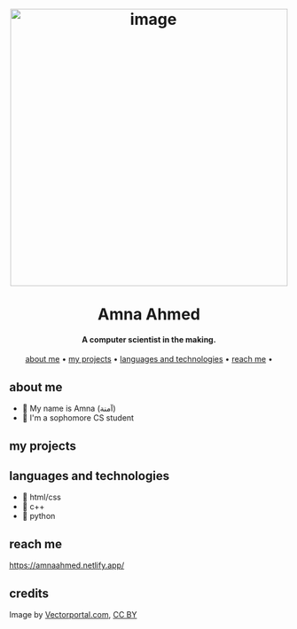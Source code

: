 
<h1 align="center">
  <br>
  <a href="https://amnaahmed.netlify.app/"><img src="https://github.com/nono5342/nono5342/blob/main/space2.gif" alt="image" width="500"></a>
  <br>
  <br>
  Amna Ahmed
  </h1>

<h4 align="center">A computer scientist in the making.</h4>

<p align="center">
  <a href="#about-me">about me</a> •
  <a href="#my-projects">my projects</a> •
  <a href="#languages-and-technologies">languages and technologies</a> •
  <a href="#reach-me">reach me</a> •
</p>

## about me
- 🍭 My name is Amna (آمنة)
- 🍭 I'm a sophomore CS student 

## my projects

##  languages and technologies 
- 🍭 html/css
- 🍭 c++
- 🍭 python

## reach me
https://amnaahmed.netlify.app/

## credits
Image by <a href=" https://www.vectorportal.com" >Vectorportal.com</a>,  <a class="external text" href="https://creativecommons.org/licenses/by/4.0/" >CC BY</a>
